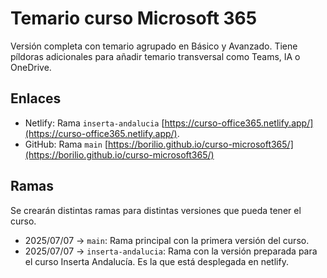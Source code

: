 # Temario curso Microsoft 365

Versión completa con temario agrupado en Básico y Avanzado. Tiene píldoras adicionales para añadir temario transversal como Teams, IA o OneDrive.

## Enlaces

- Netlify: Rama `inserta-andalucia` [https://curso-office365.netlify.app/](https://curso-office365.netlify.app/). 
- GitHub: Rama `main` [https://borilio.github.io/curso-microsoft365/](https://borilio.github.io/curso-microsoft365/)

## Ramas

Se crearán distintas ramas para distintas versiones que pueda tener el curso.

- 2025/07/07 -> `main`: Rama principal con la primera versión del curso.
- 2025/07/07 -> `inserta-andalucia`: Rama con la versión preparada para el curso Inserta Andalucía. Es la que está desplegada en netlify.
